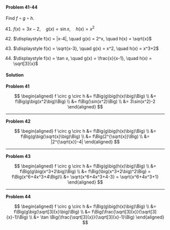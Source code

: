 <div class="alert alert-warning" role="alert">
<h4 class="alert-heading">Problem 41-44</h4>

Find $f \circ g \circ h$.

41. $\displaystyle f(x) = 3x-2, \quad g(x) = \sin x, \quad h(x) = x^2$

42. $\displaystyle f(x) = |x-4|, \quad g(x) = 2^x, \quad h(x) = \sqrt{x}$

43. $\displaystyle f(x) = \sqrt{x-3}, \quad g(x) = x^2, \quad h(x) = x^3+2$

44. $\displaystyle f(x) = \tan x, \quad g(x) = \frac{x}{x-1}, \quad h(x) = \sqrt[3]{x}$

</div>


<div class="alert alert-success" role="alert">
<h4 class="alert-heading">Solution</h4>

**Problem 41**

$$
\begin{aligned}
f \circ g \circ h &= f\Big(g\big(h(x)\big)\Big) \\
&= f\Big(g\big(x^2\big)\Big) \\
&= f\Big(\sin(x^2)\Big) \\
&= 3\sin(x^2)-2
\end{aligned}
$$

----

**Problem 42**

$$
\begin{aligned}
f \circ g \circ h &= f\Big(g\big(h(x)\big)\Big) \\
&= f\Big(g\big(\sqrt{x}\big)\Big) \\
&= f\Big(2^{\sqrt{x}}\Big) \\
&= |2^{\sqrt{x}}-4|
\end{aligned}
$$

----

**Problem 43**

$$
\begin{aligned}
f \circ g \circ h &= f\Big(g\big(h(x)\big)\Big) \\
&= f\Big(g\big(x^3+2\big)\Big) \\
&= f\Big(\big(x^3+2\big)^2\Big) = f\Big(x^6+4x^3+4\Big)\\
&= \sqrt{x^6+4x^3+4-3} = \sqrt{x^6+4x^3+1}
\end{aligned}
$$

----

**Problem 44**

$$
\begin{aligned}
f \circ g \circ h &= f\Big(g\big(h(x)\big)\Big) \\
&= f\Big(g\big(\sqrt[3]{x}\big)\Big) \\
&= f\Big(\frac{\sqrt[3]{x}}{\sqrt[3]{x}-1}\Big) \\
&= \tan \Big(\frac{\sqrt[3]{x}}{\sqrt[3]{x}-1}\Big)
\end{aligned}
$$

</div>

